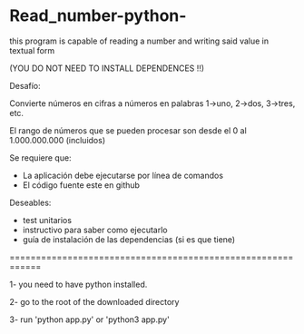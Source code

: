 # Read_number-python-
this program is capable of reading a number and writing said value in textual form

(YOU DO NOT NEED TO INSTALL DEPENDENCES !!)

Desafío:

Convierte números en cifras a números en palabras
	1->uno, 2->dos, 3->tres, etc.

El rango de números que se pueden procesar son desde el 0 al 1.000.000.000 (incluidos)


Se requiere que:

- La aplicación debe ejecutarse por línea de comandos
- El código fuente este en github


Deseables:

- test unitarios
- instructivo para saber como ejecutarlo
- guía de instalación de las dependencias (si es que tiene)

============================================================

1- you need to have python installed.

2- go to the root of the downloaded directory

3- run 'python app.py' or 'python3 app.py' 

